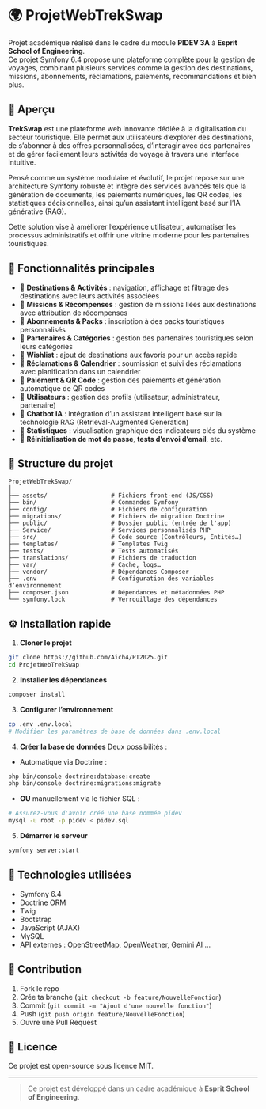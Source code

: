 
# 🌍 ProjetWebTrekSwap

Projet académique réalisé dans le cadre du module **PIDEV 3A** à **Esprit School of Engineering**.  
Ce projet Symfony 6.4 propose une plateforme complète pour la gestion de voyages, combinant plusieurs services comme la gestion des destinations, missions, abonnements, réclamations, paiements, recommandations et bien plus.

## 🚀 Aperçu

**TrekSwap** est une plateforme web innovante dédiée à la digitalisation du secteur touristique. Elle permet aux utilisateurs d’explorer des destinations, de s’abonner à des offres personnalisées, d’interagir avec des partenaires et de gérer facilement leurs activités de voyage à travers une interface intuitive.

Pensé comme un système modulaire et évolutif, le projet repose sur une architecture Symfony robuste et intègre des services avancés tels que la génération de documents, les paiements numériques, les QR codes, les statistiques décisionnelles, ainsi qu’un assistant intelligent basé sur l’IA générative (RAG).

Cette solution vise à améliorer l’expérience utilisateur, automatiser les processus administratifs et offrir une vitrine moderne pour les partenaires touristiques.


## 🧩 Fonctionnalités principales

- 🔹 **Destinations & Activités** : navigation, affichage et filtrage des destinations avec leurs activités associées
- 🔹 **Missions & Récompenses** : gestion de missions liées aux destinations avec attribution de récompenses
- 🔹 **Abonnements & Packs** : inscription à des packs touristiques personnalisés
- 🔹 **Partenaires & Catégories** : gestion des partenaires touristiques selon leurs catégories
- 🔹 **Wishlist** : ajout de destinations aux favoris pour un accès rapide
- 🔹 **Réclamations & Calendrier** : soumission et suivi des réclamations avec planification dans un calendrier
- 🔹 **Paiement & QR Code** : gestion des paiements et génération automatique de QR codes
- 🔹 **Utilisateurs** : gestion des profils (utilisateur, administrateur, partenaire)
- 🔹 **Chatbot IA** : intégration d’un assistant intelligent basé sur la technologie RAG (Retrieval-Augmented Generation)
- 🔹 **Statistiques** : visualisation graphique des indicateurs clés du système
- 🔹 **Réinitialisation de mot de passe**, **tests d’envoi d’email**, etc.

## 📁 Structure du projet

```text
ProjetWebTrekSwap/
│
├── assets/                  # Fichiers front-end (JS/CSS)
├── bin/                     # Commandes Symfony
├── config/                  # Fichiers de configuration
├── migrations/              # Fichiers de migration Doctrine
├── public/                  # Dossier public (entrée de l'app)
├── Service/                 # Services personnalisés PHP
├── src/                     # Code source (Contrôleurs, Entités…)
├── templates/               # Templates Twig
├── tests/                   # Tests automatisés
├── translations/            # Fichiers de traduction
├── var/                     # Cache, logs…
├── vendor/                  # Dépendances Composer
├── .env                     # Configuration des variables d’environnement
├── composer.json            # Dépendances et métadonnées PHP
└── symfony.lock             # Verrouillage des dépendances
```

## ⚙️ Installation rapide

1. **Cloner le projet**
```bash
git clone https://github.com/Aich4/PI2025.git
cd ProjetWebTrekSwap
```

2. **Installer les dépendances**
```bash
composer install
```

3. **Configurer l’environnement**
```bash
cp .env .env.local
# Modifier les paramètres de base de données dans .env.local
```

4. **Créer la base de données**
Deux possibilités :
- Automatique via Doctrine :
```bash
php bin/console doctrine:database:create
php bin/console doctrine:migrations:migrate
```
- **OU** manuellement via le fichier SQL :
```bash
# Assurez-vous d'avoir créé une base nommée pidev
mysql -u root -p pidev < pidev.sql
```

5. **Démarrer le serveur**
```bash
symfony server:start
```

## 🔧 Technologies utilisées

- Symfony 6.4
- Doctrine ORM
- Twig
- Bootstrap
- JavaScript (AJAX)
- MySQL
- API externes : OpenStreetMap, OpenWeather, Gemini AI ...

## 🤝 Contribution

1. Fork le repo
2. Crée ta branche (`git checkout -b feature/NouvelleFonction`)
3. Commit (`git commit -m "Ajout d'une nouvelle fonction"`)
4. Push (`git push origin feature/NouvelleFonction`)
5. Ouvre une Pull Request

## 📄 Licence

Ce projet est open-source sous licence MIT.

---

> Ce projet est développé dans un cadre académique à **Esprit School of Engineering**.
